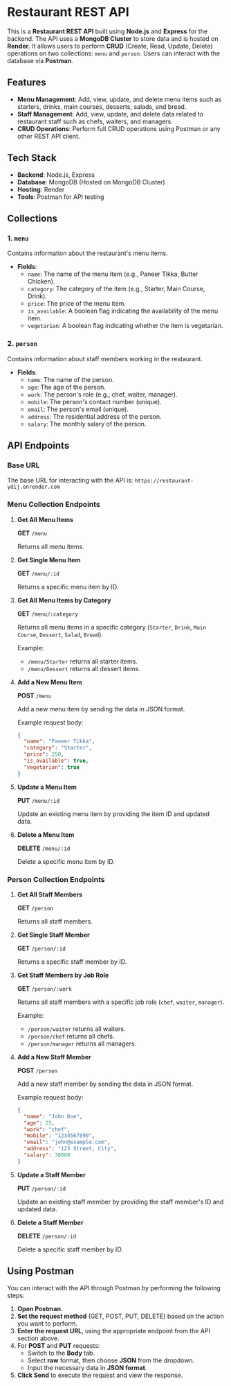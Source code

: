 # Restaurant REST API

This is a **Restaurant REST API** built using **Node.js** and **Express** for the backend. The API uses a **MongoDB Cluster** to store data and is hosted on **Render**. It allows users to perform **CRUD** (Create, Read, Update, Delete) operations on two collections: `menu` and `person`. Users can interact with the database via **Postman**.

## Features

- **Menu Management**: Add, view, update, and delete menu items such as starters, drinks, main courses, desserts, salads, and bread.
- **Staff Management**: Add, view, update, and delete data related to restaurant staff such as chefs, waiters, and managers.
- **CRUD Operations**: Perform full CRUD operations using Postman or any other REST API client.

## Tech Stack

- **Backend**: Node.js, Express
- **Database**: MongoDB (Hosted on MongoDB Cluster)
- **Hosting**: Render
- **Tools**: Postman for API testing

## Collections

### 1. `menu`
Contains information about the restaurant's menu items.

- **Fields**:
  - `name`: The name of the menu item (e.g., Paneer Tikka, Butter Chicken).
  - `category`: The category of the item (e.g., Starter, Main Course, Drink).
  - `price`: The price of the menu item.
  - `is_available`: A boolean flag indicating the availability of the menu item.
  - `vegetarian`: A boolean flag indicating whether the item is vegetarian.

### 2. `person`
Contains information about staff members working in the restaurant.

- **Fields**:
  - `name`: The name of the person.
  - `age`: The age of the person.
  - `work`: The person's role (e.g., chef, waiter, manager).
  - `mobile`: The person's contact number (unique).
  - `email`: The person's email (unique).
  - `address`: The residential address of the person.
  - `salary`: The monthly salary of the person.

 ## API Endpoints

### Base URL

The base URL for interacting with the API is: `https://restaurant-ydij.onrender.com`


### Menu Collection Endpoints

1. **Get All Menu Items**

   **GET** `/menu`

   Returns all menu items.

2. **Get Single Menu Item**

   **GET** `/menu/:id`

   Returns a specific menu item by ID.

3. **Get All Menu Items by Category**

   **GET** `/menu/:category`

   Returns all menu items in a specific category (`Starter`, `Drink`, `Main Course`, `Dessert`, `Salad`, `Bread`).

   Example: 
   - `/menu/Starter` returns all starter items.
   - `/menu/Dessert` returns all dessert items.

4. **Add a New Menu Item**

   **POST** `/menu`

   Add a new menu item by sending the data in JSON format.

   Example request body:
   ```json
   {
     "name": "Paneer Tikka",
     "category": "Starter",
     "price": 250,
     "is_available": true,
     "vegetarian": true
   }
5. **Update a Menu Item**

   **PUT** `/menu/:id`

   Update an existing menu item by providing the item ID and updated data.

7. **Delete a Menu Item**

   **DELETE** `/menu/:id`

   Delete a specific menu item by ID.

### Person Collection Endpoints

1. **Get All Staff Members**

   **GET** `/person`

   Returns all staff members.

2. **Get Single Staff Member**

   **GET** `/person/:id`

   Returns a specific staff member by ID.

3. **Get Staff Members by Job Role**

   **GET** `/person/:work`

   Returns all staff members with a specific job role (`chef`, `waiter`, `manager`).

   Example: 
   - `/person/waiter` returns all waiters.
   - `/person/chef` returns all chefs.
   - `/person/manager` returns all managers.

4. **Add a New Staff Member**

   **POST** `/person`

   Add a new staff member by sending the data in JSON format.

   Example request body:
   ```json
   {
     "name": "John Doe",
     "age": 25,
     "work": "chef",
     "mobile": "1234567890",
     "email": "john@example.com",
     "address": "123 Street, City",
     "salary": 30000
   }

5. **Update a Staff Member**
   
   **PUT** `/person/:id`

   Update an existing staff member by providing the staff member's ID and updated data.

6. **Delete a Staff Member**

   **DELETE** `/person/:id`

   Delete a specific staff member by ID.

## Using Postman

You can interact with the API through Postman by performing the following steps:

1. **Open Postman**.
2. **Set the request method** (GET, POST, PUT, DELETE) based on the action you want to perform.
3. **Enter the request URL**, using the appropriate endpoint from the API section above.
4. For **POST** and **PUT** requests:
   - Switch to the **Body** tab.
   - Select **raw** format, then choose **JSON** from the dropdown.
   - Input the necessary data in **JSON format**.
5. **Click Send** to execute the request and view the response.



  
